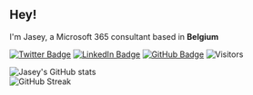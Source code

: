 ## Hey!

I'm Jasey, a Microsoft 365 consultant based in **Belgium**

[![Twitter Badge](https://img.shields.io/badge/-Twitter-1ca0f1?style=flat-square&labelColor=1ca0f1&logo=twitter&logoColor=white&link=https://twitter.com/jwaegebaert)](https://twitter.com/jwaegebaert)
[![LinkedIn Badge](https://img.shields.io/badge/-LinkedIn-0A66C2?style=flat-square&labelColor=0A66C2&logo=linkedin&logoColor=white&link=https://twitter.com/jwaegebaert)](https://www.linkedin.com/in/jwaegebaert/)
[![GitHub Badge](https://img.shields.io/badge/-GitHub-181717?style=flat-square&labelColor=181717&logo=github&logoColor=white&link=https://github.com/Jwaegebaert)](https://github.com/Jwaegebaert)
![Visitors](https://api.visitorbadge.io/api/visitors?path=jwaegebaert&labelColor=%2320232a&countColor=%2356bcd9&style=flat-square)

![Jasey's GitHub stats](https://github-readme-stats.vercel.app/api?username=jwaegebaert&show_icons=true&theme=react&hide_border=true)\
![GitHub Streak](https://github-readme-streak-stats.herokuapp.com?user=jwaegebaert&theme=react&hide_border=true)
